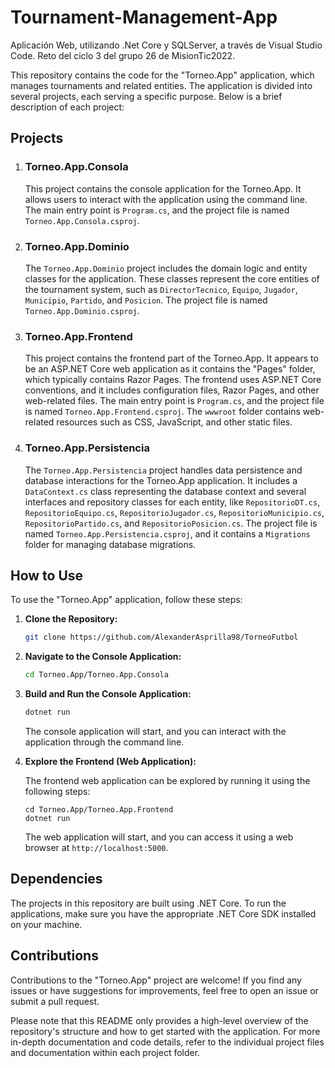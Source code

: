 # Tournament-Management-App

Aplicación Web, utilizando .Net Core y SQLServer, a través de Visual Studio Code. Reto del ciclo 3 del grupo 26 de MisionTic2022.

This repository contains the code for the "Torneo.App" application, which manages tournaments and related entities. The application is divided into several projects, each serving a specific purpose. Below is a brief description of each project:

## Projects

1. ### Torneo.App.Consola

   This project contains the console application for the Torneo.App. It allows users to interact with the application using the command line. The main entry point is `Program.cs`, and the project file is named `Torneo.App.Consola.csproj`.

2. ### Torneo.App.Dominio

   The `Torneo.App.Dominio` project includes the domain logic and entity classes for the application. These classes represent the core entities of the tournament system, such as `DirectorTecnico`, `Equipo`, `Jugador`, `Municipio`, `Partido`, and `Posicion`. The project file is named `Torneo.App.Dominio.csproj`.

3. ### Torneo.App.Frontend

   This project contains the frontend part of the Torneo.App. It appears to be an ASP.NET Core web application as it contains the "Pages" folder, which typically contains Razor Pages. The frontend uses ASP.NET Core conventions, and it includes configuration files, Razor Pages, and other web-related files. The main entry point is `Program.cs`, and the project file is named `Torneo.App.Frontend.csproj`. The `wwwroot` folder contains web-related resources such as CSS, JavaScript, and other static files.

4. ### Torneo.App.Persistencia

   The `Torneo.App.Persistencia` project handles data persistence and database interactions for the Torneo.App application. It includes a `DataContext.cs` class representing the database context and several interfaces and repository classes for each entity, like `RepositorioDT.cs`, `RepositorioEquipo.cs`, `RepositorioJugador.cs`, `RepositorioMunicipio.cs`, `RepositorioPartido.cs`, and `RepositorioPosicion.cs`. The project file is named `Torneo.App.Persistencia.csproj`, and it contains a `Migrations` folder for managing database migrations.

## How to Use

To use the "Torneo.App" application, follow these steps:

1. **Clone the Repository:**
   ```bash
   git clone https://github.com/AlexanderAsprilla98/TorneoFutbol
   ```

2. **Navigate to the Console Application:**
   ```bash
   cd Torneo.App/Torneo.App.Consola
   ```

3. **Build and Run the Console Application:**
   ```bash
   dotnet run
   ```

   The console application will start, and you can interact with the application through the command line.

4. **Explore the Frontend (Web Application):**

   The frontend web application can be explored by running it using the following steps:

   ```
   cd Torneo.App/Torneo.App.Frontend
   dotnet run
   ```

   The web application will start, and you can access it using a web browser at `http://localhost:5000`.

## Dependencies

The projects in this repository are built using .NET Core. To run the applications, make sure you have the appropriate .NET Core SDK installed on your machine.

## Contributions

Contributions to the "Torneo.App" project are welcome! If you find any issues or have suggestions for improvements, feel free to open an issue or submit a pull request.

Please note that this README only provides a high-level overview of the repository's structure and how to get started with the application. For more in-depth documentation and code details, refer to the individual project files and documentation within each project folder.
